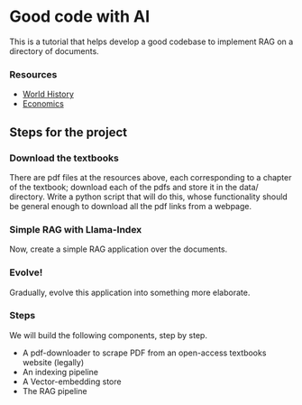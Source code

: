 # Good code with AI

This is a tutorial that helps develop a good codebase to implement RAG on a directory of documents.

### Resources

* <a href="https://glhssocialstudies.weebly.com/world-history-textbook---pdf-copy.html"> World History </a>
* <a href="https://glhssocialstudies.weebly.com/economics-textbook---pdf-copy.html"> Economics </a>

## Steps for the project

### Download the textbooks

There are pdf files at the resources above, each corresponding to a chapter of the textbook; download each of the pdfs and store it in the data/ directory. Write a python script that will do this, whose functionality should be general enough to download all the pdf links from a webpage.

### Simple RAG with Llama-Index

Now, create a simple RAG application over the documents.

### Evolve!

Gradually, evolve this application into something more elaborate.

### Steps

We will build the following components, step by step.

* A pdf-downloader to scrape PDF from an open-access textbooks website (legally)
* An indexing pipeline
* A Vector-embedding store
* The RAG pipeline